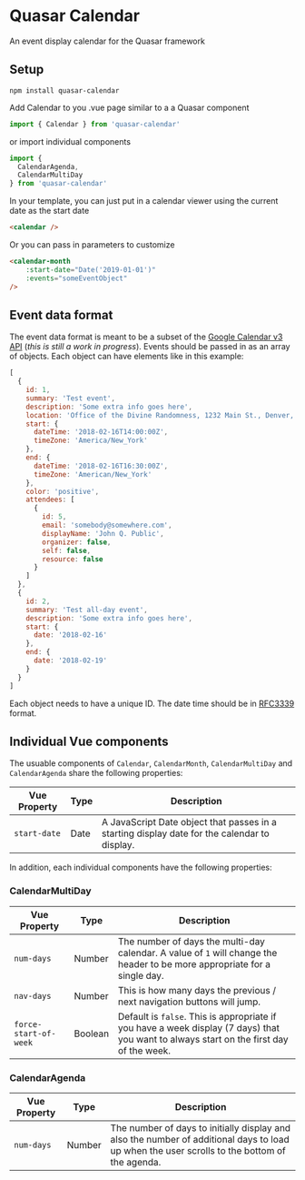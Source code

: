 # Quasar Calendar
An event display calendar for the Quasar framework

## Setup

```shell
npm install quasar-calendar
```

Add Calendar to you .vue page similar to a a Quasar component

```js
import { Calendar } from 'quasar-calendar'
```

or import individual components

```js
import {
  CalendarAgenda,
  CalendarMultiDay
} from 'quasar-calendar'
```

In your template, you can just put in a calendar viewer using the current date as the start date

```html
<calendar />
```

Or you can pass in parameters to customize

```html
<calendar-month
	:start-date="Date('2019-01-01')"
	:events="someEventObject"
/>
```

## Event data format

The event data format is meant to be a subset of the [Google Calendar v3 API](https://developers.google.com/google-apps/calendar/v3/reference/events) (*this is still a work in progress*). Events should be passed in as an array of objects. Each object can have elements like in this example:

```js
[
  {
    id: 1,
    summary: 'Test event',
    description: 'Some extra info goes here',
    location: 'Office of the Divine Randomness, 1232 Main St., Denver, CO',
    start: {
      dateTime: '2018-02-16T14:00:00Z',
      timeZone: 'America/New_York'
    },
    end: {
      dateTime: '2018-02-16T16:30:00Z',
      timeZone: 'American/New_York'
    },
    color: 'positive',
    attendees: [
      {
        id: 5,
        email: 'somebody@somewhere.com',
        displayName: 'John Q. Public',
        organizer: false,
        self: false,
        resource: false
      }
    ]
  },
  {
    id: 2,
    summary: 'Test all-day event',
    description: 'Some extra info goes here',
    start: {
      date: '2018-02-16'
    },
    end: {
      date: '2018-02-19'
    }
  }
]
```

Each object needs to have a unique ID. The date time should be in [RFC3339](https://tools.ietf.org/html/rfc3339) format. 

## Individual Vue components

The usuable components of `Calendar`, `CalendarMonth`, `CalendarMultiDay` and `CalendarAgenda` share the following properties:

| Vue Property | Type | Description |
| --- | --- | --- |
| `start-date` | Date | A JavaScript Date object that passes in a starting display date for the calendar to display. |

In addition, each individual components have the following properties:

### CalendarMultiDay

| Vue Property | Type | Description |
| --- | --- | --- |
| `num-days` | Number | The number of days the multi-day calendar. A value of `1` will change the header to be more appropriate for a single day. |
| `nav-days` | Number | This is how many days the previous / next navigation buttons will jump. |
| `force-start-of-week` | Boolean | Default is `false`. This is appropriate if you have a week display (7 days) that you want to always start on the first day of the week. |

### CalendarAgenda

| Vue Property | Type | Description |
| --- | --- | --- |
| `num-days` | Number | The number of days to initially display and also the number of additional days to load up when the user scrolls to the bottom of the agenda. |

